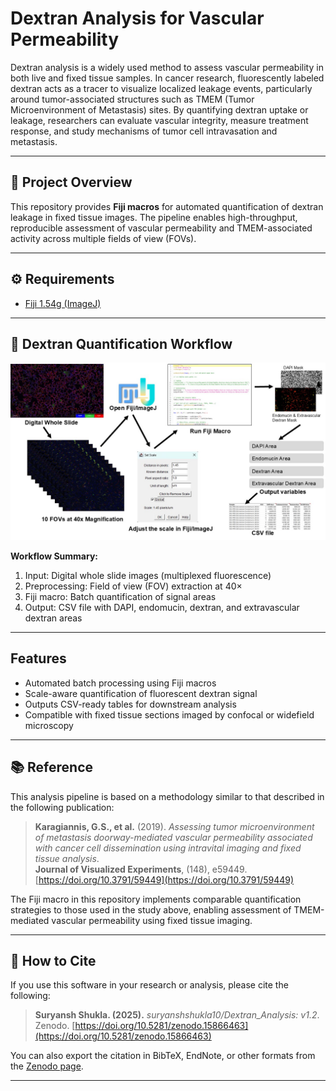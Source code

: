 # Dextran Analysis for Vascular Permeability

Dextran analysis is a widely used method to assess vascular permeability in both live and fixed tissue samples. In cancer research, fluorescently labeled dextran acts as a tracer to visualize localized leakage events, particularly around tumor-associated structures such as TMEM (Tumor Microenvironment of Metastasis) sites. By quantifying dextran uptake or leakage, researchers can evaluate vascular integrity, measure treatment response, and study mechanisms of tumor cell intravasation and metastasis.

---

## 📂 Project Overview

This repository provides **Fiji macros** for automated quantification of dextran leakage in fixed tissue images. The pipeline enables high-throughput, reproducible assessment of vascular permeability and TMEM-associated activity across multiple fields of view (FOVs).

---

## ⚙️ Requirements

- [Fiji 1.54g (ImageJ)](https://imagej.net/software/fiji/)
  

---

## 🔬 Dextran Quantification Workflow

![Dextran Workflow](images/picture1_workflow.PNG.jpg)

**Workflow Summary:**
1. Input: Digital whole slide images (multiplexed fluorescence)
2. Preprocessing: Field of view (FOV) extraction at 40×
3. Fiji macro: Batch quantification of signal areas
4. Output: CSV file with DAPI, endomucin, dextran, and extravascular dextran areas

---

## Features

- Automated batch processing using Fiji macros  
- Scale-aware quantification of fluorescent dextran signal  
- Outputs CSV-ready tables for downstream analysis  
- Compatible with fixed tissue sections imaged by confocal or widefield microscopy  

---

## 📚 Reference

This analysis pipeline is based on a methodology similar to that described in the following publication:

> **Karagiannis, G.S., et al.** (2019). *Assessing tumor microenvironment of metastasis doorway-mediated vascular permeability associated with cancer cell dissemination using intravital imaging and fixed tissue analysis*.  
> **Journal of Visualized Experiments**, (148), e59449.  
> [https://doi.org/10.3791/59449](https://doi.org/10.3791/59449)

The Fiji macro in this repository implements comparable quantification strategies to those used in the study above, enabling assessment of TMEM-mediated vascular permeability using fixed tissue imaging.

---

## 📖 How to Cite

If you use this software in your research or analysis, please cite the following:

> **Suryansh Shukla. (2025).** *suryanshshukla10/Dextran_Analysis: v1.2*. Zenodo. [https://doi.org/10.5281/zenodo.15866463](https://doi.org/10.5281/zenodo.15866463)

You can also export the citation in BibTeX, EndNote, or other formats from the [Zenodo page](https://doi.org/10.5281/zenodo.15866463).

---
